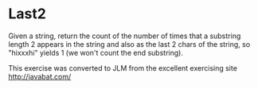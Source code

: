 # Last2 #
Given a
string, return the count of the number of times that a substring length
2 appears in the string and also as the last 2 chars of the string, so
"hixxxhi" yields 1 (we won't count the end substring).

This exercise was converted to JLM from the excellent exercising site http://javabat.com/


